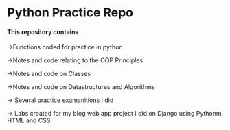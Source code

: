 # Python Practice Repo

#### This repository contains

  ->Functions coded for practice in python
  
  ->Notes and code relating to the OOP Principles 
  
  ->Notes and code on Classes 
  
  ->Notes and code on Datastructures and Algorithms 
  
  -> Several practice examanitions I did
  
  -> Labs created for my blog web app project I did on Django using Pythonm, HTML and CSS

